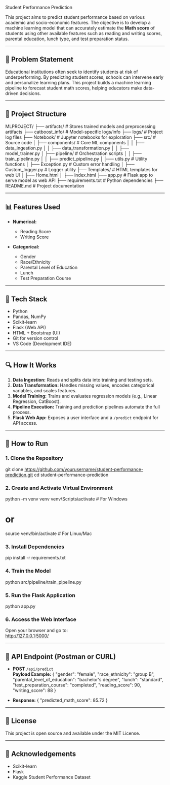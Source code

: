 Student Performance Prediction

This project aims to predict student performance based on various academic and socio-economic features. The objective is to develop a machine learning model that can accurately estimate the **Math score** of students using other available features such as reading and writing scores, parental education, lunch type, and test preparation status.

---

## 🧠 Problem Statement

Educational institutions often seek to identify students at risk of underperforming. By predicting student scores, schools can intervene early and personalize learning plans. This project builds a machine learning pipeline to forecast student math scores, helping educators make data-driven decisions.

---

## 📂 Project Structure

MLPROJECT/
├── artifacts/                # Stores trained models and preprocessing artifacts
├── catboost_info/           # Model-specific logs/info
├── logs/                    # Project log files
├── Notebook/                # Jupyter notebooks for exploration
├── src/                     # Source code
│   ├── components/          # Core ML components
│   │   ├── data_ingestion.py
│   │   ├── data_transformation.py
│   │   ├── model_trainer.py
│   ├── pipeline/            # Orchestration scripts
│   │   ├── train_pipeline.py
│   │   ├── predict_pipeline.py
│   ├── utils.py             # Utility functions
│   ├── Exception.py         # Custom error handling
│   ├── Custom_logger.py     # Logger utility
├── Templates/               # HTML templates for web UI
│   ├── Home.html
│   ├── index.html
├── app.py                   # Flask app to serve model as web API
├── requirements.txt         # Python dependencies
├── README.md                # Project documentation

---

## 📊 Features Used

- **Numerical:**
  - Reading Score
  - Writing Score

- **Categorical:**
  - Gender
  - Race/Ethnicity
  - Parental Level of Education
  - Lunch
  - Test Preparation Course

---

## 🔧 Tech Stack

- Python
- Pandas, NumPy
- Scikit-learn
- Flask (Web API)
- HTML + Bootstrap (UI)
- Git for version control
- VS Code (Development IDE)

---

## 🔍 How It Works

1. **Data Ingestion:** Reads and splits data into training and testing sets.
2. **Data Transformation:** Handles missing values, encodes categorical variables, and scales features.
3. **Model Training:** Trains and evaluates regression models (e.g., Linear Regression, CatBoost).
4. **Pipeline Execution:** Training and prediction pipelines automate the full process.
5. **Flask Web App:** Exposes a user interface and a `/predict` endpoint for API access.

---

## 🚀 How to Run

### 1. Clone the Repository
git clone https://github.com/yourusername/student-performance-prediction.git
cd student-performance-prediction

### 2. Create and Activate Virtual Environment
python -m venv venv
venv\Scripts\activate  # For Windows
# or
source venv/bin/activate  # For Linux/Mac

### 3. Install Dependencies
pip install -r requirements.txt

### 4. Train the Model
python src/pipeline/train_pipeline.py

### 5. Run the Flask Application
python app.py

### 6. Access the Web Interface
Open your browser and go to:  
http://127.0.0.1:5000/

---

## 🧪 API Endpoint (Postman or CURL)

- **POST** `/api/predict`  
  **Payload Example:**
  {
    "gender": "female",
    "race_ethnicity": "group B",
    "parental_level_of_education": "bachelor's degree",
    "lunch": "standard",
    "test_preparation_course": "completed",
    "reading_score": 90,
    "writing_score": 88
  }

- **Response:**
  {
    "predicted_math_score": 85.72
  }

---

## 📝 License

This project is open source and available under the MIT License.

---

## 🙌 Acknowledgements

- Scikit-learn
- Flask
- Kaggle Student Performance Dataset


